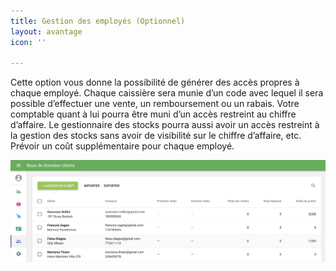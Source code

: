 ```yaml
---
title: Gestion des employés (Optionnel)
layout: avantage
icon: ''

---
```

Cette option vous donne la possibilité de générer des accès propres à chaque employé. Chaque caissière sera munie d’un code avec lequel il sera possible d’effectuer une vente, un remboursement ou un rabais. Votre comptable quant à lui pourra être muni d’un accès restreint au chiffre d’affaire. Le gestionnaire des stocks pourra aussi avoir un accès restreint à la gestion des stocks sans avoir de visibilité sur le chiffre d’affaire, etc. Prévoir un coût supplémentaire pour chaque employé.

![](/uploads/screen-shot-2020-05-01-at-11-54-13-pm.png)